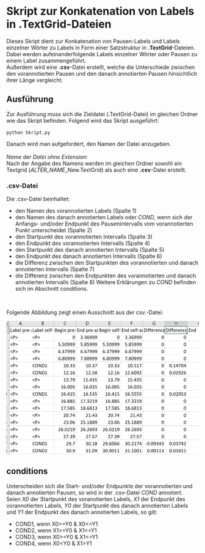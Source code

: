 # Skript zur Konkatenation von Labels in **.TextGrid**-Dateien
Dieses Skript dient zur Konkatenation von Pausen-Labels und Labels einzelner Wörter zu Labels in Form einer Satzstruktur in **.TextGrid**-Dateien.
Dabei werden aufeinanderfolgende Labels einzelner Wörter oder Pausen zu einem Label zusammengeführt. <br>
Außerdem wird eine **.csv**-Datei erstellt, welche die Unterschiede zwischen den vorannotierten Pausen und den danach annotierten Pausen hinsichtlich ihrer Länge vergleicht. 

## Ausführung
Zur Ausführung muss sich die Zieldatei (.TextGrid-Datei) im gleichen Ordner wie das Skript befinden.
Folgend wird das Skript ausgeführt:
```
python Skript.py
```
Danach wird man aufgefordert, den Namen der Datei anzugeben. <br>
<br>
*Name der Datei ohne Extension:*
<br>
Nach der Angabe des Namens werden im gleichen Ordner sowohl ein Textgrid (*ALTER_NAME*\_New.TextGrid) als auch eine **.csv**-Datei erstellt.

### .csv-Datei
Die .csv-Datei beinhaltet: <br>
* den Namen des vorannotierten Labels (Spalte 1)
* den Namen des danach annotierten Labels oder *COND*, wenn sich der Anfangs- und/oder Endpunkt des Pausenintervalls vom vorannotierten Punkt unterscheidet (Spalte 2)
* den Startpunkt des vorannotierten Intervalls (Spalte 3)
* den Endpunkt des vorannotierten Intervalls (Spalte 4)
* den Startpunkt des danach annotierten Intervalls (Spalte 5)
* den Endpunkt des danach annotierten Intervalls (Spalte 6) 
* die Differenz zwischen den Startpunkten des vorannotierten und danach annotierten Intervalls (Spalte 7)
* die Differenz zwischen den Endpunkten des vorannotierten und danach annotierten Intervalls (Spalte 8)
Weitere Erklärungen zu *COND* befinden sich im Abschnitt *conditions*.

<br>

Folgende Abbildung zeigt einen Ausschnitt aus der csv.-Datei:

![.csv-Datei](https://github.com/KirchnerS/TextGridSkript/blob/master/EXCEL_2021-07-06_12-19-13.png)

## conditions
Unterscheiden sich die Start- und/oder Endpunkte der vorannotierten und danach annotierten Pausen, so wird in der .csv-Datei *COND* annotiert. <br>
Seien *X0* der Startpunkt des voranotierten Labels, *X1* der Endpunkt des vorannotierten Labels, *Y0* der Startpunkt des danach annotierten Labels und *Y1* der Endpunkt des danach annotierten Labels, so gilt:
* COND1, wenn X0>=Y0 & X0<=Y1
* COND2, wenn X1>=Y0 & X1<=Y1
* COND3, wenn X0>=Y0 & X1<=Y1
* COND4, wenn X0<Y0 & X1>Y1

